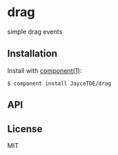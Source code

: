 
# drag

  simple drag events

## Installation

  Install with [component(1)](http://component.io):

    $ component install JayceTDE/drag

## API



## License

  MIT
